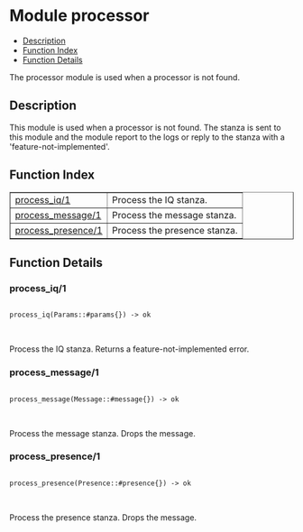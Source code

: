

# Module processor #
* [Description](#description)
* [Function Index](#index)
* [Function Details](#functions)

The processor module is used when a processor is not found.

<a name="description"></a>

## Description ##
This module is used when a processor is not found. The stanza
is sent to this module and the module report to the logs or
reply to the stanza with a 'feature-not-implemented'.<a name="index"></a>

## Function Index ##


<table width="100%" border="1" cellspacing="0" cellpadding="2" summary="function index"><tr><td valign="top"><a href="#process_iq-1">process_iq/1</a></td><td>Process the IQ stanza.</td></tr><tr><td valign="top"><a href="#process_message-1">process_message/1</a></td><td>Process the message stanza.</td></tr><tr><td valign="top"><a href="#process_presence-1">process_presence/1</a></td><td>Process the presence stanza.</td></tr></table>


<a name="functions"></a>

## Function Details ##

<a name="process_iq-1"></a>

### process_iq/1 ###

<pre><code>
process_iq(Params::#params{}) -&gt; ok
</code></pre>
<br />

Process the IQ stanza. Returns a feature-not-implemented error.

<a name="process_message-1"></a>

### process_message/1 ###

<pre><code>
process_message(Message::#message{}) -&gt; ok
</code></pre>
<br />

Process the message stanza. Drops the message.

<a name="process_presence-1"></a>

### process_presence/1 ###

<pre><code>
process_presence(Presence::#presence{}) -&gt; ok
</code></pre>
<br />

Process the presence stanza. Drops the message.

